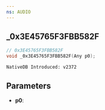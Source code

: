 ```yaml
---
ns: AUDIO
---
```

## _0x3E45765F3FBB582F

```c
// 0x3E45765F3FBB582F
void _0x3E45765F3FBB582F(Any p0);
```

```
NativeDB Introduced: v2372
```

## Parameters
* **p0**:
